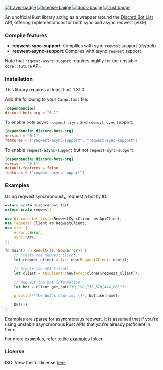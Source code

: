[![travis-badge][]][travis] [![license-badge][]][license] [![docs-badge][]][docs] [![rust badge]][rust link]

An unofficial Rust library acting as a wrapper around the [Discord Bot List]
API, offering implementations for both sync and async reqwest (v0.9).

### Compile features

- **reqwest-sync-support**: Compliles with sync `reqwest` support (*default*)
- **reqwest-async-support**: Compiles with async `reqwest` support

Note that `reqwest-async-support` requires nightly for the unstable
`core::future` API.

### Installation

This library requires at least Rust 1.31.0.

Add the following to your `Cargo.toml` file:

```toml
[dependencies]
discord-bots-org = "0.1"
```

To enable both async `reqwest-async` and `reqwest-sync` support:

```toml
[dependencies.discord-bots-org]
version = "0.1"
features = ["reqwest-async-support", "reqwest-sync-support"]
```

To enable `reqwest-async-support` but not `reqwest-sync-support`:

```toml
[dependencies.discord-bots-org]
version = "0.1"
default-features = false
features = ["reqwest-async-support"]
```

### Examples

Using reqwest synchronously, request a bot by ID:

```rust
extern crate discord_bot_list;
extern crate reqwest;

use discord_bot_list::ReqwestSyncClient as ApiClient;
use reqwest::Client as ReqwestClient;
use std::{
    error::Error,
    sync::Arc,
};

fn main() -> Result<(), Box<Error>> {
    // Create the Reqwest Client.
    let reqwest_client = Arc::new(ReqwestClient::new());

    // Create the API Client.
    let client = ApiClient::new(Arc::clone(&reqwest_client));

    // Request the bot information.
    let bot = client.get_bot(270_198_738_570_444_801)?;

    println!("The bot's name is: {}", bot.username);

    Ok(())
}
```

Examples are sparse for asynchronous reqwest. It is assumed that if you're using
unstable asynchronous Rust APIs that you're already proficient in them.

For more examples, refer to the [examples] folder.

### License

ISC. View the full license [here][license].

[LICENSE.md]: https://github.com/zeyla/discord-bots-org.rs/blob/master/LICENSE.md
[Discord Bot List]: https://discordbots.org
[crates.io]: https://crates.io/crates/discord-bots-org
[docs]: https://docs.rs/discord-bots-org
[docs-badge]: https://img.shields.io/badge/docs-online-2020ff.svg?style=flat-square
[examples]: https://github.com/zeyla/discord-bots-org.rs/tree/master/examples
[license]: https://github.com/zeyla/discord-bots-org.rs/blob/master/LICENSE.md
[license-badge]: https://img.shields.io/badge/license-ISC-blue.svg?style=flat-square
[rust badge]: https://img.shields.io/badge/rust-1.31.0+-93450a.svg?style=flat-square
[rust link]: https://blog.rust-lang.org/2018/12/06/Rust-1.31-and-rust-2018.html
[travis]: https://travis-ci.org/zeyla/discord-bots-org.rs
[travis-badge]: https://img.shields.io/travis/zeyla/discord-bots-org.rs.svg?style=flat-square
